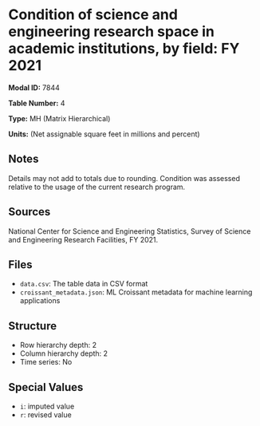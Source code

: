 # Condition of science and engineering research space in academic institutions, by field: FY 2021

**Modal ID:** 7844

**Table Number:** 4

**Type:** MH (Matrix Hierarchical)

**Units:** (Net assignable square feet in millions and percent)

## Notes

Details may not add to totals due to rounding. Condition was assessed relative to the usage of the current research program.

## Sources

National Center for Science and Engineering Statistics, Survey of Science and Engineering Research Facilities, FY 2021.

## Files

- `data.csv`: The table data in CSV format
- `croissant_metadata.json`: ML Croissant metadata for machine learning applications

## Structure

- Row hierarchy depth: 2
- Column hierarchy depth: 2
- Time series: No

## Special Values

- `i`: imputed value
- `r`: revised value
